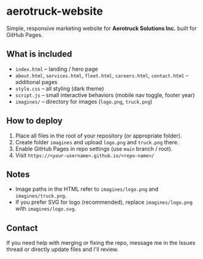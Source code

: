 # aerotruck-website

Simple, responsive marketing website for **Aerotruck Solutions Inc.** built for GitHub Pages.

## What is included
- `index.html` – landing / hero page
- `about.html`, `services.html`, `fleet.html`, `careers.html`, `contact.html` – additional pages
- `style.css` – all styling (dark theme)
- `script.js` – small interactive behaviors (mobile nav toggle, footer year)
- `imagines/` – directory for images (`logo.png`, `truck.png`)

## How to deploy
1. Place all files in the root of your repository (or appropriate folder).  
2. Create folder `imagines` and upload `logo.png` and `truck.png` there.  
3. Enable GitHub Pages in repo settings (use `main` branch / root).  
4. Visit `https://<your-username>.github.io/<repo-name>/`

## Notes
- Image paths in the HTML refer to `imagines/logo.png` and `imagines/truck.png`.  
- If you prefer SVG for logo (recommended), replace `imagines/logo.png` with `imagines/logo.svg`.

## Contact
If you need help with merging or fixing the repo, message me in the Issues thread or directly update files and I'll review.
